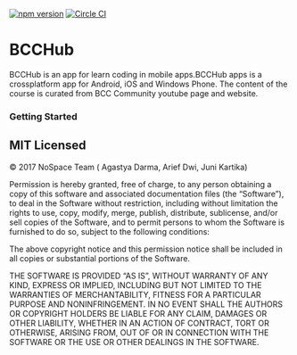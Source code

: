 [![npm version](https://badge.fury.io/js/ionic-angular.svg)](https://badge.fury.io/js/ionic-angular)
[![Circle CI](https://circleci.com/gh/driftyco/ionic.svg?style=shield&circle-token=:circle-token)](https://circleci.com/gh/driftyco/ionic)

# BCCHub
BCCHub is an app for learn coding in mobile apps.BCCHub apps is a crossplatform app for Android, iOS and Windows Phone. The content of the course is curated from BCC Community youtube page and website.

### Getting Started

## MIT Licensed

© 2017 NoSpace Team ( Agastya Darma, Arief Dwi, Juni Kartika)


Permission is hereby granted, free of charge, to any person obtaining a copy of this software and associated documentation files (the “Software”), to deal in the Software without restriction, including without limitation the rights to use, copy, modify, merge, publish, distribute, sublicense, and/or sell copies of the Software, and to permit persons to whom the Software is furnished to do so, subject to the following conditions:

The above copyright notice and this permission notice shall be included in all copies or substantial portions of the Software.

THE SOFTWARE IS PROVIDED “AS IS”, WITHOUT WARRANTY OF ANY KIND, EXPRESS OR IMPLIED, INCLUDING BUT NOT LIMITED TO THE WARRANTIES OF MERCHANTABILITY, FITNESS FOR A PARTICULAR PURPOSE AND NONINFRINGEMENT. IN NO EVENT SHALL THE AUTHORS OR COPYRIGHT HOLDERS BE LIABLE FOR ANY CLAIM, DAMAGES OR OTHER LIABILITY, WHETHER IN AN ACTION OF CONTRACT, TORT OR OTHERWISE, ARISING FROM, OUT OF OR IN CONNECTION WITH THE SOFTWARE OR THE USE OR OTHER DEALINGS IN THE SOFTWARE.
